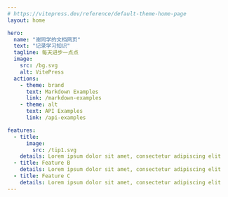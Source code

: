 ```yaml
---
# https://vitepress.dev/reference/default-theme-home-page
layout: home

hero:
  name: "谢同学的文档网页"
  text: "记录学习知识"
  tagline: 每天进步一点点
  image: 
    src: /bg.svg
    alt: VitePress
  actions:
    - theme: brand
      text: Markdown Examples
      link: /markdown-examples
    - theme: alt
      text: API Examples
      link: /api-examples

features:
  - title: 
      image:
        src: /tip1.svg
    details: Lorem ipsum dolor sit amet, consectetur adipiscing elit
  - title: Feature B
    details: Lorem ipsum dolor sit amet, consectetur adipiscing elit
  - title: Feature C
    details: Lorem ipsum dolor sit amet, consectetur adipiscing elit
---
```



